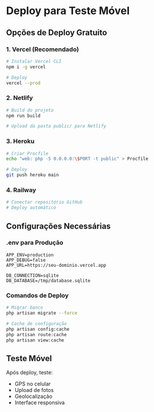 # Deploy para Teste Móvel

## Opções de Deploy Gratuito

### 1. Vercel (Recomendado)
```bash
# Instalar Vercel CLI
npm i -g vercel

# Deploy
vercel --prod
```

### 2. Netlify
```bash
# Build do projeto
npm run build

# Upload da pasta public/ para Netlify
```

### 3. Heroku
```bash
# Criar Procfile
echo "web: php -S 0.0.0.0:\$PORT -t public" > Procfile

# Deploy
git push heroku main
```

### 4. Railway
```bash
# Conectar repositório GitHub
# Deploy automático
```

## Configurações Necessárias

### .env para Produção
```
APP_ENV=production
APP_DEBUG=false
APP_URL=https://seu-dominio.vercel.app

DB_CONNECTION=sqlite
DB_DATABASE=/tmp/database.sqlite
```

### Comandos de Deploy
```bash
# Migrar banco
php artisan migrate --force

# Cache de configuração
php artisan config:cache
php artisan route:cache
php artisan view:cache
```

## Teste Móvel
Após deploy, teste:
- GPS no celular
- Upload de fotos
- Geolocalização
- Interface responsiva



